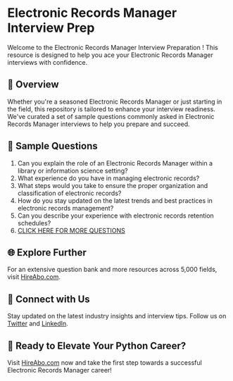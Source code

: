 # Electronic Records Manager Interview Prep

Welcome to the Electronic Records Manager Interview Preparation ! This resource is designed to help you ace your Electronic Records Manager interviews with confidence.

## 🚀 Overview

Whether you're a seasoned Electronic Records Manager or just starting in the field, this repository is tailored to enhance your interview readiness. We've curated a set of sample questions commonly asked in Electronic Records Manager interviews to help you prepare and succeed.

## 📝 Sample Questions

1. Can you explain the role of an Electronic Records Manager within a library or information science setting?
2. What experience do you have in managing electronic records?
3. What steps would you take to ensure the proper organization and classification of electronic records?
4. How do you stay updated on the latest trends and best practices in electronic records management?
5. Can you describe your experience with electronic records retention schedules?
6. [CLICK HERE FOR MORE QUESTIONS](https://hireabo.com/job/18_3_7/Electronic%20Records%20Manager)

## 🌐 Explore Further

For an extensive question bank and more resources across 5,000 fields, visit [HireAbo.com](https://www.hireabo.com).

## 📱 Connect with Us

Stay updated on the latest industry insights and interview tips. Follow us on [Twitter](https://twitter.com/hireabo) and [LinkedIn](https://www.linkedin.com/in/hire-abo-3609972a8/).

## 🚀 Ready to Elevate Your Python Career?

Visit [HireAbo.com](https://www.hireabo.com) now and take the first step towards a successful Electronic Records Manager career!